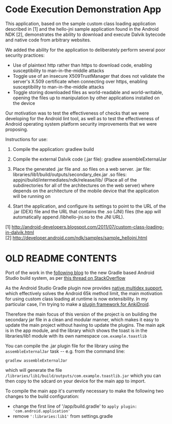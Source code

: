 Code Execution Demonstration App
================================

This application, based on the sample custom class loading application
described in [1] and the hello-jni sample application found in the Android NDK [2],
demonstrates the ability to download and execute Dalvik bytecode
and native code from arbitrary websites.

We added the ability for the application to deliberately perform several
poor security practices:
* Use of plaintext http rather than https to download code, enabling
  susceptibility to man-in-the-middle attacks
* Toggle use of an insecure X509TrustManager that does not validate
  the server's X.509 certificate when connecting over https, enabling
  susceptibility to man-in-the-middle attacks
* Toggle storing downloaded files as world-readable and
  world-writable, opening the files up to manipulation
  by other applications installed on the device

Our motivation was to test the effectiveness of checks that we were
developing for the Android lint tool, as well as to test the effectiveness
of Android operating system platform security improvements that we were
proposing.

Instructions for use:

1. Compile the application:
gradlew build

2. Compile the external Dalvik code (.jar file):
gradlew assembleExternalJar

3. Place the generated .jar file and .so files on a web server.
.jar file: libraries/lib1/build/outputs/secondary_dex.jar
.so files: appjni/build/intermediates/ndk/release/lib/ (Place all of the subdirectories for all of the architectures on the web server)
where <arch> depends on the architecture of the mobile device that the
application will be running on

4. Start the application, and configure its settings to point
to the URL of the .jar (DEX) file and the URL that contains the .so (JNI) files
(the app will automatically append <architecture>/libhello-jni.so to the JNI URL).

[1] http://android-developers.blogspot.com/2011/07/custom-class-loading-in-dalvik.html  
[2] http://developer.android.com/ndk/samples/sample_hellojni.html

OLD README CONTENTS
===================

Port of the work in the [following blog](http://android-developers.blogspot.jp/2011/07/custom-class-loading-in-dalvik.html) 
to the new Gradle based Android Studio build system, as per [this thread on StackOverflow](http://stackoverflow.com/questions/18174022/custom-class-loading-in-dalvik-with-gradle-android-new-build-system/27241083#27241083)

As the Android Studio Gradle plugin now provides [native multidex support](https://developer.android.com/tools/building/multidex.html),
which effectively solves the Android 65k method limit, the main motivation for using custom class loading at runtime is now 
extensibility. In my particular case, I'm trying to make a [plugin framework for AnkiDroid](http://stackoverflow.com/questions/10239596/plugins-architecture-for-an-android-app).

Therefore the main focus of this version of the project is on building the secondary jar file in a clean and modular manner,
which makes it easy to update the main project without having to update the plugins. The main apk is in the app module, and the library which shows the toast is in the libraries/lib1 module with its own namespace `com.example.toastlib`

You can compile the .jar plugin file for the library using the `assembleExternalJar` task -- e.g. from the command line:

`gradlew assembleExternalJar`

which will generate the file `/libraries/lib1/build/outputs/com.example.toastlib.jar` which you can then copy to the sdcard on your device for the main app to import. 

To compile the main app it's currently necessary to make the following two changes to the build configuration:

 * change the first line of '/app/build.gradle' to `apply plugin: 'com.android.application'`
 * remove `':libraries:lib1'` from settings.gradle
